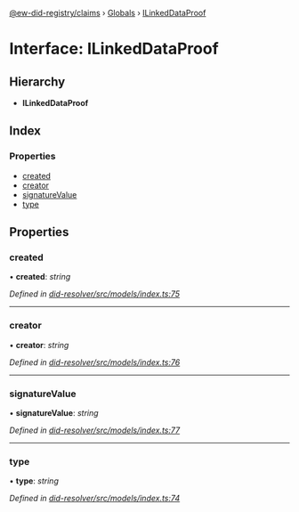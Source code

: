 [@ew-did-registry/claims](../README.md) › [Globals](../globals.md) › [ILinkedDataProof](ilinkeddataproof.md)

# Interface: ILinkedDataProof

## Hierarchy

* **ILinkedDataProof**

## Index

### Properties

* [created](ilinkeddataproof.md#created)
* [creator](ilinkeddataproof.md#creator)
* [signatureValue](ilinkeddataproof.md#signaturevalue)
* [type](ilinkeddataproof.md#type)

## Properties

###  created

• **created**: *string*

*Defined in [did-resolver/src/models/index.ts:75](https://github.com/energywebfoundation/ew-did-registry/blob/dfdee88/packages/did-resolver/src/models/index.ts#L75)*

___

###  creator

• **creator**: *string*

*Defined in [did-resolver/src/models/index.ts:76](https://github.com/energywebfoundation/ew-did-registry/blob/dfdee88/packages/did-resolver/src/models/index.ts#L76)*

___

###  signatureValue

• **signatureValue**: *string*

*Defined in [did-resolver/src/models/index.ts:77](https://github.com/energywebfoundation/ew-did-registry/blob/dfdee88/packages/did-resolver/src/models/index.ts#L77)*

___

###  type

• **type**: *string*

*Defined in [did-resolver/src/models/index.ts:74](https://github.com/energywebfoundation/ew-did-registry/blob/dfdee88/packages/did-resolver/src/models/index.ts#L74)*
